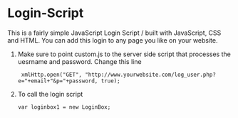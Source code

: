 Login-Script
============

This is a fairly simple JavaScript Login Script / built with JavaScript, CSS and HTML.  You can add this login to any page you like on your website.

1. Make sure to point custom.js to the server side script that processes the uesrname and password. Change this line 

		xmlHttp.open("GET", "http://www.yourwebsite.com/log_user.php?e="+email+"&p="+password, true);

2. 	To call the login  script

		var loginbox1 = new LoginBox;

